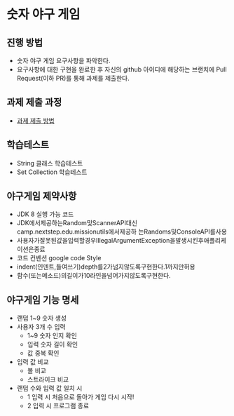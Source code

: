 # 숫자 야구 게임
## 진행 방법
* 숫자 야구 게임 요구사항을 파악한다.
* 요구사항에 대한 구현을 완료한 후 자신의 github 아이디에 해당하는 브랜치에 Pull Request(이하 PR)를 통해 과제를 제출한다.

## 과제 제출 과정
* [과제 제출 방법](https://github.com/next-step/nextstep-docs/tree/master/precourse)


##  학습테스트 

* String 클래스 학습테스트 
* Set Collection 학습테스트

## 야구게임 제약사항

* JDK 8  실행 가능 코드
* JDK에서제공하는Random및ScannerAPI대신camp.nextstep.edu.missionutils에서제공하
  는Randoms및ConsoleAPI를사용
* 사용자가잘못된값을입력할경우IllegalArgumentException을발생시킨후애플리케이션은종료
* 코드 컨벤션 google code Style
* indent(인덴트,들여쓰기)depth를2가넘지않도록구현한다.1까지만허용
* 함수(또는메소드)의길이가10라인을넘어가지않도록구현한다.

## 야구게임 기능 명세

* 랜덤 1~9 숫자 생성
* 사용자 3개 수 입력
  * 1~9 숫자 인지 확인
  * 입력 숫자 길이 확인
  * 값 중복 확인
* 입력 값 비교
  * 볼 비교
  * 스트라이크 비교
* 랜덤 수와 입력 값 일치 시 
  * 1 입력 시 처음으로 돌아가 게임 다시 시작!
  * 2 입력 시 프로그램 종료
